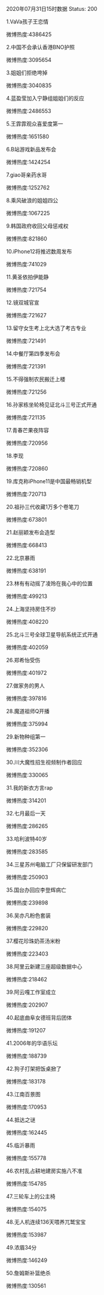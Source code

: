 2020年07月31日15时数据
Status: 200

1.VaVa孩子王恋情

微博热度:4386425

2.中国不会承认香港BNO护照

微博热度:3095654

3.姐姐们拒绝垮掉

微博热度:3040835

4.蓝盈莹加入宁静组姐姐们的反应

微博热度:2486553

5.王霏霏观众喜爱度第一

微博热度:1651580

6.B站游戏新品发布会

微博热度:1424254

7.giao哥亲药水哥

微博热度:1252762

8.乘风破浪的姐姐四公

微博热度:1067225

9.韩国政府收回父母惩戒权

微博热度:821860

10.iPhone12将推迟数周发布

微博热度:741029

11.黄圣依拍伊能静

微博热度:721754

12.镜双城官宣

微博热度:721627

13.留守女生考上北大选了考古专业

微博热度:721491

14.中餐厅第四季发布会

微博热度:721391

15.不得强制农民搬迁上楼

微博热度:721256

16.孙家栋坐轮椅见证北斗三号正式开通

微博热度:721135

17.青春芒果夜阵容

微博热度:720956

18.李现

微博热度:720860

19.库克称iPhone11是中国最畅销机型

微博热度:720713

20.祖孙三代收藏1万多个卷笔刀

微博热度:673801

21.赵丽颖发布会造型

微博热度:668413

22.北京暴雨

微博热度:638191

23.林有有动摇了凌玲在我心中的位置

微博热度:499213

24.上海坚持房住不炒

微博热度:408220

25.北斗三号全球卫星导航系统正式开通

微博热度:402059

26.郑希怡受伤

微博热度:401972

27.做家务的男人

微博热度:397816

28.魔道祖师Q开播

微博热度:375994

29.新物种组第一

微博热度:352306

30.川大魔性招生视频制作者回应

微博热度:330065

31.我的新衣方言rap

微博热度:314201

32.七月最后一天

微博热度:286265

33.哈利波特40岁

微博热度:283585

34.三星苏州电脑工厂只保留研发部门

微博热度:250903

35.国台办回应李登辉病亡

微博热度:239898

36.吴亦凡粉色套装

微博热度:229820

37.樱花珍珠奶茶汤米粉

微博热度:223403

38.阿里云新建三座超级数据中心

微博热度:218462

39.阿云嘎工作室成立

微博热度:202907

40.起底曲阜女德班背后团体

微博热度:191207

41.2006年的华语乐坛

微博热度:188739

42.狗子打架把饭桌掀了

微博热度:183178

43.江南百景图

微博热度:170953

44.抵达之谜

微博热度:162445

45.临沂暴雨

微博热度:155778

46.农村乱占耕地建房实施八不准

微博热度:154785

47.三轮车上的公主椅

微博热度:154075

48.无人机连续136天喂养兀鹫宝宝

微博热度:153987

49.浓眉34分

微博热度:146249

50.詹姆斯补篮绝杀

微博热度:130561

